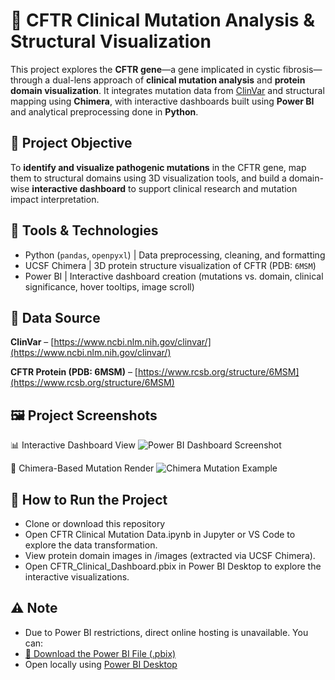 # **🧬 CFTR Clinical Mutation Analysis & Structural Visualization**

This project explores the **CFTR gene**—a gene implicated in cystic fibrosis—through a dual-lens approach of **clinical mutation analysis** and **protein domain visualization**. It integrates mutation data from [ClinVar](https://www.ncbi.nlm.nih.gov/clinvar/) and structural mapping using **Chimera**, with interactive dashboards built using **Power BI** and analytical preprocessing done in **Python**.

## **📌 Project Objective**

To **identify and visualize pathogenic mutations** in the CFTR gene, map them to structural domains using 3D visualization tools, and build a domain-wise **interactive dashboard** to support clinical research and mutation impact interpretation.

## 🧪 Tools & Technologies

- Python (`pandas`, `openpyxl`) | Data preprocessing, cleaning, and formatting 
- UCSF Chimera | 3D protein structure visualization of CFTR (PDB: `6MSM`) 
- Power BI | Interactive dashboard creation (mutations vs. domain, clinical significance, hover tooltips, image scroll) 

## 📖 **Data Source**

**ClinVar** – [https://www.ncbi.nlm.nih.gov/clinvar/](https://www.ncbi.nlm.nih.gov/clinvar/)

**CFTR Protein (PDB: 6MSM)** – [https://www.rcsb.org/structure/6MSM](https://www.rcsb.org/structure/6MSM)

## 🖼️ **Project Screenshots**

 📊 Interactive Dashboard View
![Power BI Dashboard Screenshot](https://github.com/Deepikab-7/CFTR-Clinical-Mutation-Analysis/tree/main/Powerbi_Dashboard)

 🔴 Chimera-Based Mutation Render 
![Chimera Mutation Example](https://github.com/Deepikab-7/CFTR-Clinical-Mutation-Analysis/tree/main/Chimera%20Images)

## **🚀 How to Run the Project**

- Clone or download this repository
- Open CFTR Clinical Mutation Data.ipynb in Jupyter or VS Code to explore the data transformation.
- View protein domain images in /images (extracted via UCSF Chimera).
- Open CFTR_Clinical_Dashboard.pbix in Power BI Desktop to explore the interactive visualizations.

## **⚠️ Note**

- Due to Power BI restrictions, direct online hosting is unavailable. You can:
- [🔽 Download the Power BI File (.pbix)](https://drive.google.com/file/d/18bHaCOpzD3-H3Q6vKnTc269fQlquQqmY/view)
- Open locally using [Power BI Desktop](https://powerbi.microsoft.com/en-us/desktop/)




